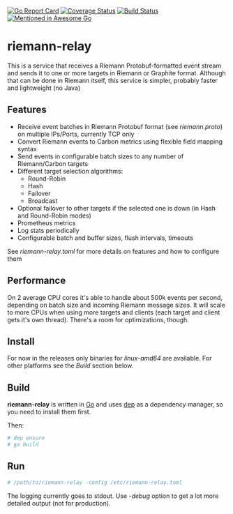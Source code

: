 [![Go Report Card](https://goreportcard.com/badge/github.com/blind-oracle/riemann-relay)](https://goreportcard.com/report/github.com/blind-oracle/riemann-relay)
[![Coverage Status](https://coveralls.io/repos/github/blind-oracle/riemann-relay/badge.svg?branch=master)](https://coveralls.io/github/blind-oracle/riemann-relay?branch=master)
[![Build Status](https://travis-ci.org/blind-oracle/riemann-relay.svg?branch=master)](https://travis-ci.org/blind-oracle/riemann-relay)
[![Mentioned in Awesome Go](https://awesome.re/mentioned-badge-flat.svg)](https://github.com/avelino/awesome-go)

# riemann-relay
This is a service that receives a Riemann Protobuf-formatted event stream and sends it to one or more targets in Riemann or Graphite format.
Although that can be done in Riemann itself, this service is simpler, probably faster and lightweight (no Java)

## Features
* Receive event batches in Riemann Protobuf format (see *riemann.proto*) on multiple IPs/Ports, currently TCP only
* Convert Riemann events to Carbon metrics using flexible field mapping syntax
* Send events in configurable batch sizes to any number of Riemann/Carbon targets
* Different target selection algorithms:
  - Round-Robin
  - Hash
  - Failover
  - Broadcast
* Optional failover to other targets if the selected one is down (in Hash and Round-Robin modes)
* Prometheus metrics
* Log stats periodically
* Configurable batch and buffer sizes, flush intervals, timeouts

See *riemann-relay.toml* for more details on features and how to configure them

## Performance
On 2 average CPU cores it's able to handle about 500k events per second, depending on batch size and incoming Riemann message sizes.
It will scale to more CPUs when using more targets and clients (each target and client gets it's own thread).
There's a room for optimizations, though.

## Install
For now in the releases only binaries for *linux-amd64* are available. For other platforms see the *Build* section below.

## Build
**riemann-relay** is written in [Go](https://golang.org/) and uses [dep](https://github.com/golang/dep) as a dependency manager, so you need to install them first.

Then:
```bash
# dep ensure
# go build
```

## Run
```bash
# /path/to/riemann-relay -config /etc/riemann-relay.toml
```

The logging currently goes to stdout.
Use *-debug* option to get a lot more detailed output (not for production).
